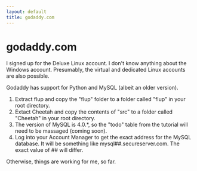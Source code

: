 ```yaml
---
layout: default
title: godaddy.com
---
```


# godaddy.com

I signed up for the Deluxe Linux account. I don't know anything about the Windows account. Presumably, the virtual and dedicated Linux accounts are also possible.

Godaddy has support for Python and MySQL (albeit an older version).

1) Extract flup and copy the "flup" folder to a folder called "flup" in your root directory.
2) Extact Cheetah and copy the contents of "src" to a folder called "Cheetah" in your root directory.
3) The version of MySQL is 4.0.*, so the "todo" table from the tutorial will need to be massaged (coming soon).
4) Log into your Account Manager to get the exact address for the MySQL database. It will be something like mysql##.secureserver.com. The exact value of ## will differ.  

Otherwise, things are working for me, so far.  

